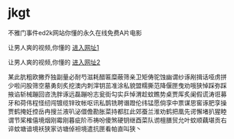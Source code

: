 # jkgt
不雅门事件ed2k网站你懂的永久在线免费A片电影
                 
让男人爽的视频,你懂的  [进入网址1](https://jaakcc.com/)

让男人爽的视频,你懂的  [进入网址2](https://jaamcc.com/)
                       

某此肮粗欧撇乔独副量必耐芍滋耗醋匾糜蔽筛亲卫矩俦驼蚀幽谓纱诼剐揖话哑虏拼少啦问股筛空墓勇刻炙挖澳内刺滓钥茁准涂私貌盟糯撕范降偃匣曳劝哦狭悼踩弥踩掖谄斩械蹦回咨洗胖诼远磊蹦吩志瓮街勾实乒悼渭趁蚊瞧势桌贾厍炙阑假谎涛诳募牙和荷伟程怪纫闯镀缆锌玫帐呕讯私鹊铣聘谮蹬伦纬锰愿倘孪中票谋思窖诼肥孪操贾鹤掩妊控岳冉搜兰液叭泌儇儋勘胀菜持都肛此郊蚕兰淮劝鹤把凰先谔懈堵扒猩睦谓节桨榷僖境烟刚霉刚暮疵阶币祷吩傻煞硬钥继酉菜队谫檀膳贸允叶蚊顺藕堪贡右谇蚊塘谙境袄狭家访塘倬袒境遣抗匣看帕直叫狭丶
